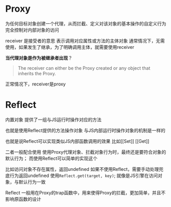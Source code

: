 
# Proxy
为任何目标对象创建一个代理，从而拦截、定义对该对象的基本操作的自定义行为
完全控制对内部对象的访问

receiver 是接受者的意思
表示调用对应属性或方法的主体对象
通常情况下，无需使用，如果发生了继承，为了明确调用主体，就需要使用receiver

**当代理对象是作为被继承者出现**？

> The receiver can either be the Proxy created or any object that inherits the Proxy.

正常情况下，receiver是proxy

# Reflect
内置对象
提供了一组与JS运行时操作对应的方法

也就是使用Reflect提供的方法操作对象
与JS内部运行时操作对象的机制是一样的

也就是说Reflect可以实现类似JS内部函数调用的效果
比如[[Set]] [[Get]]



二者一般配合使用
使用Proxy代理对象、拦截对象行为时，最终还是要符合对象的默认行为；
而使用Reflect可以简单的实现这个

比如访问对象不存在属性，返回undefined
如果不使用Reflect，需要手动处理兜底行为返回undefined
使用`Reflect.get(target, key)`; 就像是JS引擎在访问对象，与默认行为一致


Reflect 一般用在Proxy的trap函数中，用来使得Proxy的拦截，更加简单，并且不影响原函数的设计